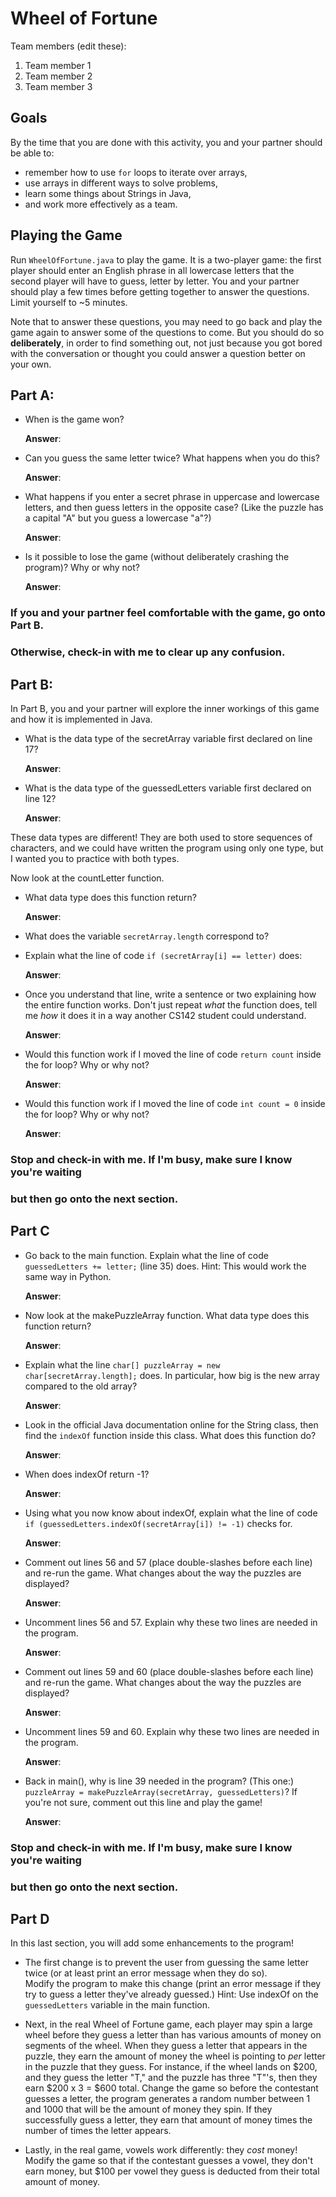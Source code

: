 # Wheel of Fortune

Team members (edit these):

1. Team member 1
2. Team member 2
3. Team member 3

## Goals

By the time that you are done with this activity, you and your partner
should be able to:

* remember how to use `for` loops to iterate over arrays,
* use arrays in different ways to solve problems,
* learn some things about Strings in Java,
* and work more effectively as a team.

## Playing the Game

Run `WheelOfFortune.java` to play the game. It is a two-player game:
the first player should enter an English phrase in all lowercase letters
that the second player will have to guess, letter by letter.
You and your partner should play a few times before getting together
to answer the questions. Limit yourself to ~5 minutes.

Note that to answer these questions, you may need to go back and play
the game again to answer some of the questions to come. But you should
do so __deliberately__, in order to find something out, not just because
you got bored with the conversation or thought you could answer a question
better on your own.

## Part A:

- When is the game won?

  __Answer__:

- Can you guess the same letter twice?  What happens when you do this?

  __Answer__:

- What happens if you enter a secret phrase in uppercase and lowercase letters,
  and then guess letters in the opposite case?  (Like the puzzle has a capital "A"
  but you guess a lowercase "a"?)

  __Answer__:

- Is it possible to lose the game (without deliberately crashing the program)?
  Why or why not?

  __Answer__:

### If you and your partner feel comfortable with the game, go onto Part B.
### Otherwise, check-in with me to clear up any confusion.

## Part B:

In Part B, you and your partner will explore the inner workings of this game
and how it is implemented in Java.

- What is the data type of the secretArray variable first declared on line 17?

  __Answer__:

- What is the data type of the guessedLetters variable first declared on line 12?

  __Answer__:

These data types are different!  They are both used to store sequences of
characters, and we could have written the program using only one type, but
I wanted you to practice with both types.

Now look at the countLetter function.

- What data type does this function return?

  __Answer__:

- What does the variable `secretArray.length` correspond to?

- Explain what the line of code `if (secretArray[i] == letter)` does:

  __Answer__:

- Once you understand that line, write a sentence or two explaining how
  the entire function works.  Don't just repeat *what* the function does, tell
  me *how* it does it in a way another CS142 student could understand.

  __Answer__:

- Would this function work if I moved the line of code `return count` inside
  the for loop?  Why or why not?

  __Answer__:

- Would this function work if I moved the line of code `int count = 0` inside
  the for loop?  Why or why not?

  __Answer__:

### Stop and check-in with me.  If I'm busy, make sure I know you're waiting
### but then go onto the next section.

## Part C

- Go back to the main function.  Explain what the line of code
  `guessedLetters += letter;` (line 35) does.  Hint: This would work
  the same way in Python.

  __Answer__:

- Now look at the makePuzzleArray function.  What data type does this function
  return?

  __Answer__:

- Explain what the line `char[] puzzleArray = new char[secretArray.length];` does.
  In particular, how big is the new array compared to the old array?

  __Answer__:

- Look in the official Java documentation online for the String class, then find
  the `indexOf` function inside this class.  What does this function do?

  __Answer__:

- When does indexOf return -1?

  __Answer__:

- Using what you now know about indexOf, explain what the line of code
  `if (guessedLetters.indexOf(secretArray[i]) != -1)` checks for.

  __Answer__:

- Comment out lines 56 and 57 (place double-slashes before each line) and re-run
  the game.  What changes about the way the puzzles are displayed?

  __Answer__:

- Uncomment lines 56 and 57.  Explain why these two lines are needed in the program.

  __Answer__:

- Comment out lines 59 and 60 (place double-slashes before each line) and re-run
  the game.  What changes about the way the puzzles are displayed?

  __Answer__:

- Uncomment lines 59 and 60.  Explain why these two lines are needed in the program.

  __Answer__:

- Back in main(), why is line 39 needed in the program?  (This one:)
  `puzzleArray = makePuzzleArray(secretArray, guessedLetters)`?
  If you're not sure, comment out this line and play the game!

  __Answer__:

### Stop and check-in with me.  If I'm busy, make sure I know you're waiting
### but then go onto the next section.

## Part D

In this last section, you will add some enhancements to the program!

- The first change is to prevent the user from guessing the same letter twice
  (or at least print an error message when they do so).  
  Modify the program to make this change (print an error message if they try to
  guess a letter they've already guessed.)
  Hint: Use indexOf on the `guessedLetters` variable in the main function.

- Next, in the real Wheel of Fortune game, each player may spin a large wheel
  before they guess a letter than has various amounts of money on segments of
  the wheel.  When they guess a letter that appears in the puzzle, they earn the
  amount of money the wheel is pointing to *per* letter in the puzzle that they
  guess.  For instance, if the wheel lands on $200, and they guess the letter "T,"
  and the puzzle has three "T"'s, then they earn $200 x 3 = $600 total.  Change
  the game so before the contestant guesses a letter, the program generates
  a random number between 1 and 1000 that will be the amount of money they spin.
  If they successfully guess a letter, they earn that amount of money times
  the number of times the letter appears.

- Lastly, in the real game, vowels work differently: they *cost* money!
  Modify the game so that if the contestant guesses a vowel, they don't earn
  money, but $100 per vowel they guess is deducted from their total amount of money.